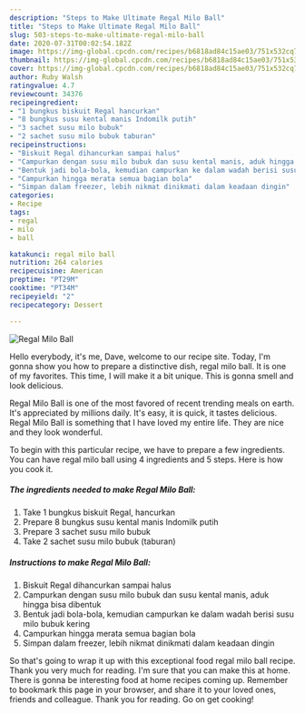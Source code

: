 ```yaml
---
description: "Steps to Make Ultimate Regal Milo Ball"
title: "Steps to Make Ultimate Regal Milo Ball"
slug: 503-steps-to-make-ultimate-regal-milo-ball
date: 2020-07-31T00:02:54.182Z
image: https://img-global.cpcdn.com/recipes/b6818ad84c15ae03/751x532cq70/regal-milo-ball-foto-resep-utama.jpg
thumbnail: https://img-global.cpcdn.com/recipes/b6818ad84c15ae03/751x532cq70/regal-milo-ball-foto-resep-utama.jpg
cover: https://img-global.cpcdn.com/recipes/b6818ad84c15ae03/751x532cq70/regal-milo-ball-foto-resep-utama.jpg
author: Ruby Walsh
ratingvalue: 4.7
reviewcount: 34376
recipeingredient:
- "1 bungkus biskuit Regal hancurkan"
- "8 bungkus susu kental manis Indomilk putih"
- "3 sachet susu milo bubuk"
- "2 sachet susu milo bubuk taburan"
recipeinstructions:
- "Biskuit Regal dihancurkan sampai halus"
- "Campurkan dengan susu milo bubuk dan susu kental manis, aduk hingga bisa dibentuk"
- "Bentuk jadi bola-bola, kemudian campurkan ke dalam wadah berisi susu milo bubuk kering"
- "Campurkan hingga merata semua bagian bola"
- "Simpan dalam freezer, lebih nikmat dinikmati dalam keadaan dingin"
categories:
- Recipe
tags:
- regal
- milo
- ball

katakunci: regal milo ball 
nutrition: 264 calories
recipecuisine: American
preptime: "PT29M"
cooktime: "PT34M"
recipeyield: "2"
recipecategory: Dessert

---
```



![Regal Milo Ball](https://img-global.cpcdn.com/recipes/b6818ad84c15ae03/751x532cq70/regal-milo-ball-foto-resep-utama.jpg)

Hello everybody, it's me, Dave, welcome to our recipe site. Today, I'm gonna show you how to prepare a distinctive dish, regal milo ball. It is one of my favorites. This time, I will make it a bit unique. This is gonna smell and look delicious.

Regal Milo Ball is one of the most favored of recent trending meals on earth. It's appreciated by millions daily. It's easy, it is quick, it tastes delicious. Regal Milo Ball is something that I have loved my entire life. They are nice and they look wonderful.




To begin with this particular recipe, we have to prepare a few ingredients. You can have regal milo ball using 4 ingredients and 5 steps. Here is how you cook it.

<!--inarticleads1-->

##### The ingredients needed to make Regal Milo Ball:

1. Take 1 bungkus biskuit Regal, hancurkan
1. Prepare 8 bungkus susu kental manis Indomilk putih
1. Prepare 3 sachet susu milo bubuk
1. Take 2 sachet susu milo bubuk (taburan)




<!--inarticleads2-->

##### Instructions to make Regal Milo Ball:

1. Biskuit Regal dihancurkan sampai halus
1. Campurkan dengan susu milo bubuk dan susu kental manis, aduk hingga bisa dibentuk
1. Bentuk jadi bola-bola, kemudian campurkan ke dalam wadah berisi susu milo bubuk kering
1. Campurkan hingga merata semua bagian bola
1. Simpan dalam freezer, lebih nikmat dinikmati dalam keadaan dingin




So that's going to wrap it up with this exceptional food regal milo ball recipe. Thank you very much for reading. I'm sure that you can make this at home. There is gonna be interesting food at home recipes coming up. Remember to bookmark this page in your browser, and share it to your loved ones, friends and colleague. Thank you for reading. Go on get cooking!

